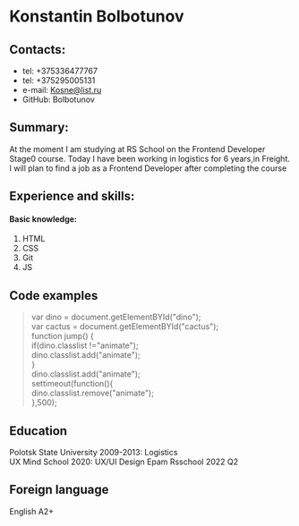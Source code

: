 # Konstantin Bolbotunov
## Contacts:
* tel: +375336477767
* tel: +375295005131
* e-mail: Kosne@list.ru
* GitHub: Bolbotunov
## Summary:
At the moment I am studying at RS School on the Frontend Developer Stage0 course. Today I have been working in logistics for 6 years,in Freight. I will plan to find a job as a Frontend Developer after completing the course
## Experience and skills:
#### Basic knowledge:
1. HTML
2. CSS
3. Git
4. JS
## Code examples
  >var dino = document.getElementBYId("dino");  
   var cactus = document.getElementBYId("cactus");  
   function jump() {  
	   if(dino.classlist !="animate");  
	   dino.classlist.add("animate");  
   }  
 	  dino.classlist.add("animate");  
   settimeout(function(){  
	   	dino.classlist.remove("animate");  
   	},500);   

## Education
Polotsk State University 2009-2013: Logistics  
UX Mind School 2020:  UX/UI Design
Epam Rsschool 2022 Q2

## Foreign language
English A2+

